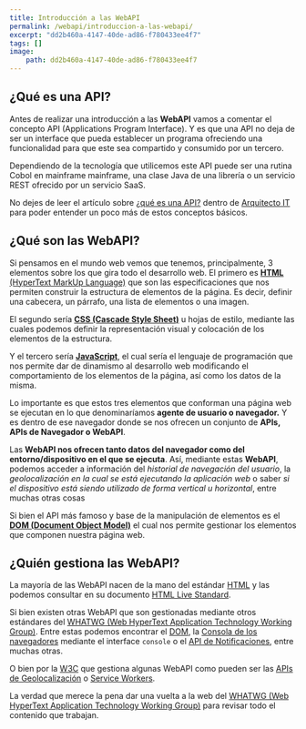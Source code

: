 ```yaml
---
title: Introducción a las WebAPI
permalink: /webapi/introduccion-a-las-webapi/
excerpt: "dd2b460a-4147-40de-ad86-f780433ee4f7"
tags: []
image:
	path: dd2b460a-4147-40de-ad86-f780433ee4f7
---
```


## ¿Qué es una API?


Antes de realizar una introducción a las **WebAPI** vamos a comentar el concepto API (Applications Program Interface). Y es que una API no deja de ser un interface que pueda establecer un programa ofreciendo una funcionalidad para que este sea compartido y consumido por un tercero.


Dependiendo de la tecnología que utilicemos este API puede ser una rutina Cobol en mainframe mainframe, una clase Java de una librería o un servicio REST ofrecido por un servicio SaaS.


No dejes de leer el artículo sobre [¿qué es una API?](https://arquitectoit.com/api-management/que-es-una-api/) dentro de [Arquitecto IT](https://arquitectoit.com/) para poder entender un poco más de estos conceptos básicos.


## ¿Qué son las WebAPI?


Si pensamos en el mundo web vemos que tenemos, principalmente, 3 elementos sobre los que gira todo el desarrollo web. El primero es [**HTML**](https://www.manualweb.net/html/)[ (HyperText MarkUp Language)](https://www.manualweb.net/html/) que son las especificaciones que nos permiten construir la estructura de elementos de la página. Es decir, definir una cabecera, un párrafo, una lista de elementos o una imagen.


El segundo sería [**CSS (Cascade Style Sheet)**](https://www.manualweb.net/css/) u hojas de estilo, mediante las cuales podemos definir la representación visual y colocación de los elementos de la estructura.


Y el tercero sería [**JavaScript**](https://www.manualweb.net/javascript/), el cual sería el lenguaje de programación que nos permite dar de dinamismo al desarrollo web modificando el comportamiento de los elementos de la página, así como los datos de la misma.


Lo importante es que estos tres elementos que conforman una página web se ejecutan en lo que denominaríamos **agente de usuario o navegador.** Y es dentro de ese navegador donde se nos ofrecen un conjunto de **APIs, APIs de Navegador o WebAPI**.


Las **WebAPI nos ofrecen tanto datos del navegador como del entorno/dispositivo en el que se ejecuta**. Así, mediante estas **WebAPI**, podemos acceder a información del _historial de navegación del usuario_, la _geolocalización en la cual se está ejecutando la aplicación web_ o saber _si el dispositivo está siendo utilizado de forma vertical u horizontal_, entre muchas otras cosas


Si bien el API más famoso y base de la manipulación de elementos es el [**DOM (Document Object Model)**](https://www.manualweb.net/dom/) el cual nos permite gestionar los elementos que componen nuestra página web.


## ¿Quién gestiona las WebAPI?


La mayoría de las WebAPI nacen de la mano del estándar [HTML](https://www.manualweb.net/html/) y las podemos consultar en su documento [HTML Live Standard](https://html.spec.whatwg.org/).


Si bien existen otras WebAPI que son gestionadas mediante otros estándares del [WHATWG (Web HyperText Application Technology Working Group)](https://whatwg.org/). Entre estas podemos encontrar el [DOM](https://dom.spec.whatwg.org/), la [Consola de los navegadores](https://console.spec.whatwg.org/) mediante el interface `console` o el [API de Notificaciones](https://notifications.spec.whatwg.org/), entre muchas otras.


O bien por la [W3C](https://www.w3.org/) que gestiona algunas WebAPI como pueden ser las [APIs de Geolocalización](https://w3c.github.io/geolocation-api/) o [Service Workers](https://github.com/w3c/ServiceWorker). 


La verdad que merece la pena dar una vuelta a la web del [WHATWG (Web HyperText Application Technology Working Group)](https://whatwg.org/) para revisar todo el contenido que trabajan.

